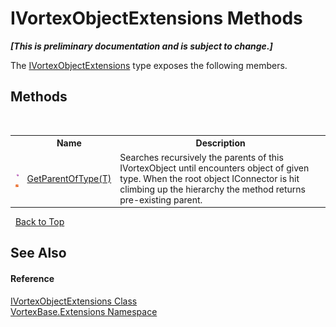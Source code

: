 # IVortexObjectExtensions Methods
 _**\[This is preliminary documentation and is subject to change.\]**_

The <a href="T_VortexBase_Extensions_IVortexObjectExtensions.md">IVortexObjectExtensions</a> type exposes the following members.


## Methods
&nbsp;<table><tr><th></th><th>Name</th><th>Description</th></tr><tr><td>![Public method](media/pubmethod.gif "Public method")![Static member](media/static.gif "Static member")</td><td><a href="M_VortexBase_Extensions_IVortexObjectExtensions_GetParentOfType__1.md">GetParentOfType(T)</a></td><td>
Searches recursively the parents of this IVortexObject until encounters object of given type. When the root object IConnector is hit climbing up the hierarchy the method returns pre-existing parent.</td></tr></table>&nbsp;
<a href="#ivortexobjectextensions-methods">Back to Top</a>

## See Also


#### Reference
<a href="T_VortexBase_Extensions_IVortexObjectExtensions.md">IVortexObjectExtensions Class</a><br /><a href="N_VortexBase_Extensions.md">VortexBase.Extensions Namespace</a><br />